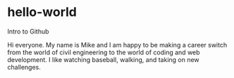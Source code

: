 # hello-world
Intro to Github

Hi everyone. My name is Mike and I am happy to be making a career switch from the world of civil engineering to the world of coding and web development. I like watching baseball, walking, and taking on new challenges.
